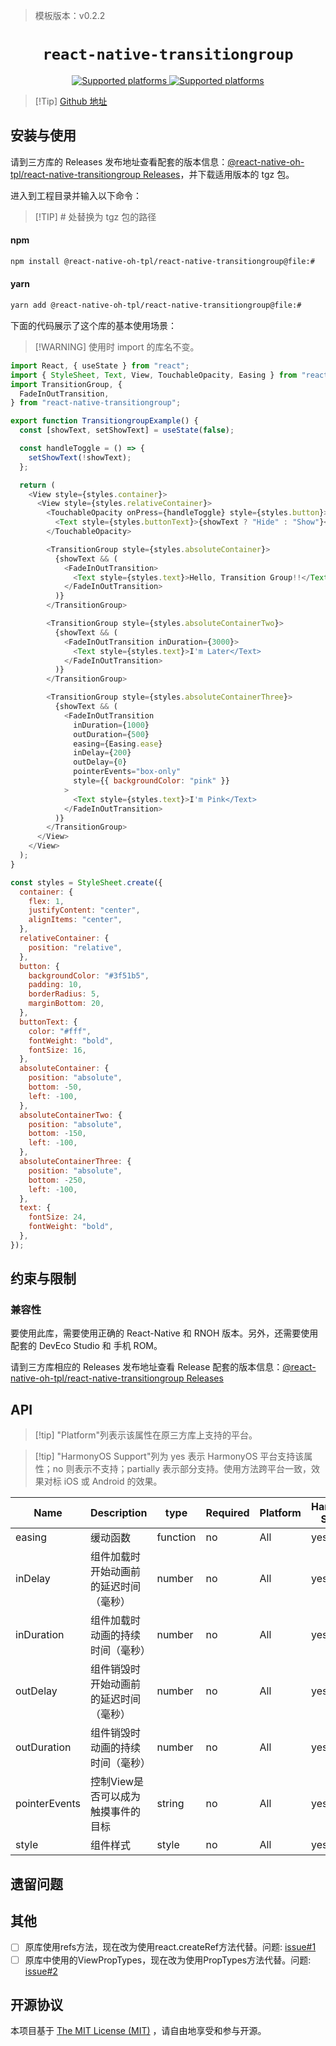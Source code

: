<!-- {% raw %} -->
> 模板版本：v0.2.2

<p align="center">
  <h1 align="center"> <code>react-native-transitiongroup</code> </h1>
</p>
<p align="center">
    <a href="https://github.com/madsleejensen/react-native-transitiongroup">
        <img src="https://img.shields.io/badge/platforms-android%20|%20ios%20|%20harmony%20-lightgrey.svg" alt="Supported platforms" />
    </a>
     <a href="https://www.mit-license.org">
        <img src="https://img.shields.io/badge/license-MIT-green.svg" alt="Supported platforms" />
    </a>
</p>


> [!Tip] [Github 地址](https://github.com/react-native-oh-library/react-native-transitiongroup)

## 安装与使用

请到三方库的 Releases 发布地址查看配套的版本信息：[@react-native-oh-tpl/react-native-transitiongroup Releases](https://github.com/react-native-oh-library/react-native-transitiongroup/releases)，并下载适用版本的 tgz 包。

进入到工程目录并输入以下命令：

> [!TIP] # 处替换为 tgz 包的路径

<!-- tabs:start -->

#### **npm**

```bash
npm install @react-native-oh-tpl/react-native-transitiongroup@file:#
```

#### **yarn**

```bash
yarn add @react-native-oh-tpl/react-native-transitiongroup@file:#
```

<!-- tabs:end -->

下面的代码展示了这个库的基本使用场景：

> [!WARNING] 使用时 import 的库名不变。

```js
import React, { useState } from "react";
import { StyleSheet, Text, View, TouchableOpacity, Easing } from "react-native";
import TransitionGroup, {
  FadeInOutTransition,
} from "react-native-transitiongroup";

export function TransitiongroupExample() {
  const [showText, setShowText] = useState(false);

  const handleToggle = () => {
    setShowText(!showText);
  };

  return (
    <View style={styles.container}>
      <View style={styles.relativeContainer}>
        <TouchableOpacity onPress={handleToggle} style={styles.button}>
          <Text style={styles.buttonText}>{showText ? "Hide" : "Show"}</Text>
        </TouchableOpacity>

        <TransitionGroup style={styles.absoluteContainer}>
          {showText && (
            <FadeInOutTransition>
              <Text style={styles.text}>Hello, Transition Group!!</Text>
            </FadeInOutTransition>
          )}
        </TransitionGroup>

        <TransitionGroup style={styles.absoluteContainerTwo}>
          {showText && (
            <FadeInOutTransition inDuration={3000}>
              <Text style={styles.text}>I'm Later</Text>
            </FadeInOutTransition>
          )}
        </TransitionGroup>

        <TransitionGroup style={styles.absoluteContainerThree}>
          {showText && (
            <FadeInOutTransition
              inDuration={1000}
              outDuration={500}
              easing={Easing.ease} 
              inDelay={200}
              outDelay={0}
              pointerEvents="box-only"
              style={{ backgroundColor: "pink" }}
            >
              <Text style={styles.text}>I'm Pink</Text>
            </FadeInOutTransition>
          )}
        </TransitionGroup>
      </View>
    </View>
  );
}

const styles = StyleSheet.create({
  container: {
    flex: 1,
    justifyContent: "center",
    alignItems: "center",
  },
  relativeContainer: {
    position: "relative",
  },
  button: {
    backgroundColor: "#3f51b5",
    padding: 10,
    borderRadius: 5,
    marginBottom: 20,
  },
  buttonText: {
    color: "#fff",
    fontWeight: "bold",
    fontSize: 16,
  },
  absoluteContainer: {
    position: "absolute",
    bottom: -50,
    left: -100,
  },
  absoluteContainerTwo: {
    position: "absolute",
    bottom: -150,
    left: -100,
  },
  absoluteContainerThree: {
    position: "absolute",
    bottom: -250,
    left: -100,
  },
  text: {
    fontSize: 24,
    fontWeight: "bold",
  },
});
```

## 约束与限制

### 兼容性

要使用此库，需要使用正确的 React-Native 和 RNOH 版本。另外，还需要使用配套的 DevEco Studio 和 手机 ROM。

请到三方库相应的 Releases 发布地址查看 Release 配套的版本信息：[@react-native-oh-tpl/react-native-transitiongroup Releases](https://github.com/react-native-oh-library/react-native-transitiongroup/releases)

## API

> [!tip] "Platform"列表示该属性在原三方库上支持的平台。

> [!tip] "HarmonyOS Support"列为 yes 表示 HarmonyOS 平台支持该属性；no 则表示不支持；partially 表示部分支持。使用方法跨平台一致，效果对标 iOS 或 Android 的效果。

| Name          | Description                            | type     | Required | Platform | HarmonyOS Support |
| ------------- | -------------------------------------- | -------- | -------- | -------- | ----------------- |
| easing        | 缓动函数                               | function | no       | All      | yes               |
| inDelay       | 组件加载时开始动画前的延迟时间（毫秒） | number   | no       | All      | yes               |
| inDuration    | 组件加载时动画的持续时间（毫秒）       | number   | no       | All      | yes               |
| outDelay      | 组件销毁时开始动画前的延迟时间（毫秒） | number   | no       | All      | yes               |
| outDuration   | 组件销毁时动画的持续时间（毫秒）       | number   | no       | All      | yes               |
| pointerEvents | 控制View是否可以成为触摸事件的目标     | string   | no       | All      | yes               |
| style         | 组件样式                               | style    | no       | All      | yes               |

## 遗留问题

## 其他

- [ ] 原库使用refs方法，现在改为使用react.createRef方法代替。问题: [issue#1](https://github.com/react-native-oh-library/react-native-transitiongroup/issues/1)
- [ ] 原库中使用的ViewPropTypes，现在改为使用PropTypes方法代替。问题: [issue#2](https://github.com/react-native-oh-library/react-native-transitiongroup/issues/2)

## 开源协议

本项目基于 [The MIT License (MIT)](https://www.mit-license.org) ，请自由地享受和参与开源。

<!-- {% endraw %} -->